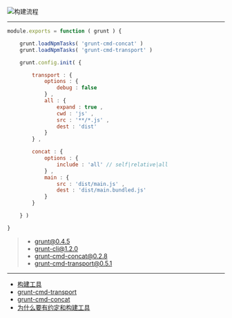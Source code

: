 ![构建流程](https://cdn.rawgit.com/pwnn/img/38924507191127543ad80ca2b628e4aec6c7aa01/fiddle/module/CMD/build-workflow.svg)

---

```js
module.exports = function ( grunt ) {

    grunt.loadNpmTasks( 'grunt-cmd-concat' )
    grunt.loadNpmTasks( 'grunt-cmd-transport' )

    grunt.config.init( {

        transport : {
            options : {
                debug : false
            } ,
            all : {
                expand : true ,
                cwd : 'js' ,
                src : '**/*.js' ,
                dest : 'dist'
            }
        } ,

        concat : {
            options : {
                include : 'all' // self|relative|all
            } ,
            main : {
                src : 'dist/main.js' ,
                dest : 'dist/main.bundled.js'
            }
        }

    } )

}
```

> - grunt@0.4.5
> - grunt-cli@1.2.0
> - grunt-cmd-concat@0.2.8
> - grunt-cmd-transport@0.5.1

---

- [构建工具](https://github.com/seajs/seajs/issues/538)
- [grunt-cmd-transport](https://github.com/spmjs/grunt-cmd-transport)
- [grunt-cmd-concat](https://github.com/spmjs/grunt-cmd-concat)
- [为什么要有约定和构建工具](https://github.com/seajs/seajs/issues/426)
